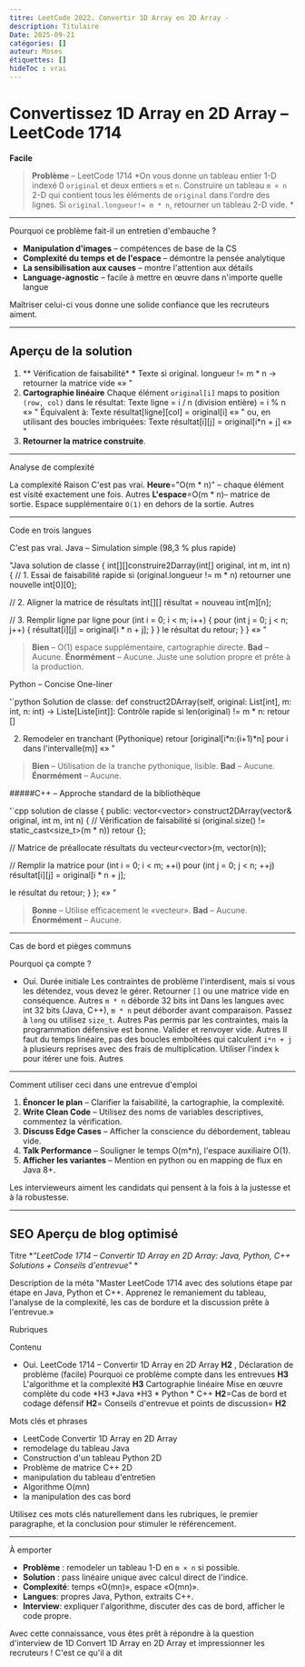 ```yaml
---
titre: LeetCode 2022. Convertir 1D Array en 2D Array -
description: Titulaire
Date: 2025-09-21
catégories: []
auteur: Moses
étiquettes: []
hideToc : vrai
---
```

# Convertissez 1D Array en 2D Array – LeetCode 1714
**Facile**

> **Problème** – LeetCode 1714
> *On vous donne un tableau entier 1-D indexé 0 `original` et deux entiers `m` et `n`.
> Construire un tableau `m × n` 2-D qui contient tous les éléments de `original` dans l'ordre des lignes.
> Si `original.longueur!= m * n`, retourner un tableau 2-D vide. *

---

Pourquoi ce problème fait-il un entretien d'embauche ?

* **Manipulation d'images** – compétences de base de la CS
* **Complexité du temps et de l'espace** – démontre la pensée analytique
* **La sensibilisation aux causes** – montre l'attention aux détails
* **Language-agnostic** – facile à mettre en œuvre dans n'importe quelle langue

Maîtriser celui-ci vous donne une solide confiance que les recruteurs aiment.

---

## Aperçu de la solution

1. ** Vérification de faisabilité* *
Texte
si original. longueur != m * n → retourner la matrice vide
«» "
2. **Cartographie linéaire**
Chaque élément `original[i]` maps to position `(row, col)` dans le résultat:
Texte
ligne = i / n (division entière)
= i % n
«» "
Équivalent à:
Texte
résultat[ligne][col] = original[i]
«» "
ou, en utilisant des boucles imbriquées:
Texte
résultat[i][j] = original[i*n + j]
«» "
3. **Retourner la matrice construite**.

---

Analyse de complexité

La complexité Raison
C'est pas vrai.
**Heure**="O(m * n)" – chaque élément est visité exactement une fois. Autres
**L'espace**=O(m * n)– matrice de sortie. Espace supplémentaire `O(1)` en dehors de la sortie. Autres

---

Code en trois langues

C'est pas vrai. Java – Simulation simple (98,3 % plus rapide)

"Java
solution de classe {
int[][]construire2Darray(int[] original, int m, int n) {
// 1. Essai de faisabilité rapide
si (original.longueur != m * n) retourner une nouvelle int[0][0];

// 2. Aligner la matrice de résultats
int[][] résultat = nouveau int[m][n];

// 3. Remplir ligne par ligne
pour (int i = 0; i < m; i++) {
pour (int j = 0; j < n; j++) {
résultat[i][j] = original[i * n + j];
}
}
le résultat du retour;
}
}
«» "

> **Bien** – O(1) espace supplémentaire, cartographie directe.
> **Bad** – Aucune.
> **Énormément** – Aucune.
> Juste une solution propre et prête à la production.

Python – Concise One-liner

'`python
Solution de classe:
def construct2DArray(self, original: List[int], m: int, n: int) -> Liste[Liste[int]]:
Contrôle rapide
si len(original) != m * n:
retour []

2. Remodeler en tranchant (Pythonique)
retour [original[i*n:(i+1)*n] pour i dans l'intervalle(m)]
«» "

> **Bien** – Utilisation de la tranche pythonique, lisible.
> **Bad** – Aucune.
> **Énormément** – Aucune.

#####C++ – Approche standard de la bibliothèque

'`cpp
solution de classe {
public:
vector<vector<int>> construct2DArray(vector<int>& original, int m, int n) {
// Vérification de faisabilité
si (original.size() != static_cast<size_t>(m * n))
retour {};

// Matrice de préallocate
résultats du vecteur<vector<int>>(m, vector<int>(n));

// Remplir la matrice
pour (int i = 0; i < m; ++i)
pour (int j = 0; j < n; ++j)
résultat[i][j] = original[i * n + j];

le résultat du retour;
}
};
«» "

> **Bonne** – Utilise efficacement le «vecteur».
> **Bad** – Aucune.
> **Énormément** – Aucune.

---

Cas de bord et pièges communs

Pourquoi ça compte ?
- Oui.
Durée initiale Les contraintes de problème l'interdisent, mais si vous les détendez, vous devez le gérer. Retourner `[]` ou une matrice vide en conséquence. Autres
`m * n` déborde 32 bits int Dans les langues avec int 32 bits (Java, C++), `m * n` peut déborder avant comparaison. Passez à `long` ou utilisez `size_t`. Autres
Pas permis par les contraintes, mais la programmation défensive est bonne. Valider et renvoyer vide. Autres
Il faut du temps linéaire, pas des boucles emboîtées qui calculent `i*n + j` à plusieurs reprises avec des frais de multiplication. Utiliser l'index `k` pour itérer une fois. Autres

---

Comment utiliser ceci dans une entrevue d'emploi

1. **Énoncer le plan** – Clarifier la faisabilité, la cartographie, la complexité.
2. **Write Clean Code** – Utilisez des noms de variables descriptives, commentez la vérification.
3. **Discuss Edge Cases** – Afficher la conscience du débordement, tableau vide.
4. **Talk Performance** – Souligner le temps O(m*n), l'espace auxiliaire O(1).
5. **Afficher les variantes** – Mention en python ou en mapping de flux en Java 8+.

Les intervieweurs aiment les candidats qui pensent à la fois à la justesse et à la robustesse.

---

## SEO Aperçu de blog optimisé

Titre
**"LeetCode 1714 – Convertir 1D Array en 2D Array: Java, Python, C++ Solutions + Conseils d'entrevue"* *

Description de la méta
"Master LeetCode 1714 avec des solutions étape par étape en Java, Python et C++. Apprenez le remaniement du tableau, l'analyse de la complexité, les cas de bordure et la discussion prête à l'entrevue.»

Rubriques

Contenu
- Oui.
LeetCode 1714 – Convertir 1D Array en 2D Array
**H2** , Déclaration de problème (facile)
Pourquoi ce problème compte dans les entrevues
**H3**
L'algorithme et la complexité
**H3**
Cartographie linéaire
Mise en œuvre complète du code
*H3 *Java
*H3 * Python *
C++
**H2**=Cas de bord et codage défensif
**H2**= Conseils d'entrevue et points de discussion=
**H2**

Mots clés et phrases
- LeetCode Convertir 1D Array en 2D Array
- remodelage du tableau Java
- Construction d'un tableau Python 2D
- Problème de matrice C++ 2D
- manipulation du tableau d'entretien
- Algorithme O(mn)
- la manipulation des cas bord

Utilisez ces mots clés naturellement dans les rubriques, le premier paragraphe, et la conclusion pour stimuler le référencement.

---

À emporter

- **Problème** : remodeler un tableau 1-D en `m × n` si possible.
- **Solution** : pass linéaire unique avec calcul direct de l'indice.
- **Complexité**: temps «O(mn)», espace «O(mn)».
- **Langues**: propres Java, Python, extraits C++.
- **Interview**: expliquer l'algorithme, discuter des cas de bord, afficher le code propre.

Avec cette connaissance, vous êtes prêt à répondre à la question d'interview de 1D Convert 1D Array en 2D Array et impressionner les recruteurs ! C'est ce qu'il a dit